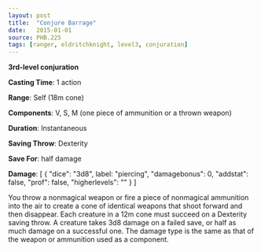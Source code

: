 ```yaml
---
layout: post
title:  "Conjure Barrage"
date:   2015-01-01
source: PHB.225
tags: [ranger, eldritchknight, level3, conjuration]
---
```


**3rd-level conjuration**

**Casting Time**: 1 action

**Range**: Self (18m cone)

**Components**: V, S, M (one piece of ammunition or a thrown weapon)

**Duration**: Instantaneous

**Saving Throw**: Dexterity

**Save For**: half damage

**Damage**: [ { "dice": "3d8", label: "piercing", "damagebonus": 0, "addstat": false, "prof": false, "higherlevels": "" } ]

You throw a nonmagical weapon or fire a piece of nonmagical ammunition into the air to create a cone of identical weapons that shoot forward and then disappear. Each creature in a 12m cone must succeed on a Dexterity saving throw. A creature takes 3d8 damage on a failed save, or half as much damage on a successful one. The damage type is the same as that of the weapon or ammunition used as a component.
